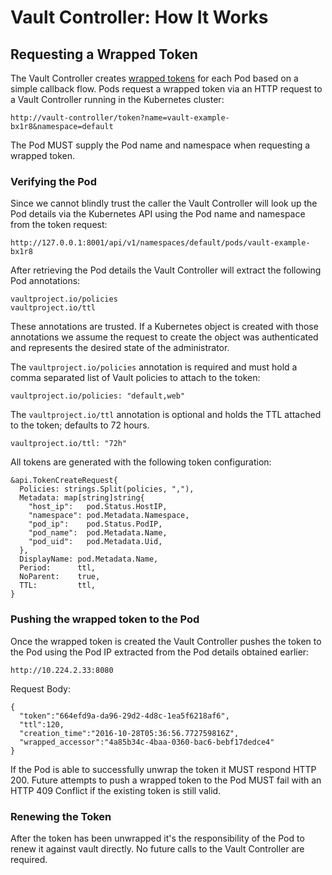 # Vault Controller: How It Works


## Requesting a Wrapped Token

The Vault Controller creates [wrapped tokens](https://www.hashicorp.com/blog/vault-0.6.html#response-wrapping) for each Pod based
on a simple callback flow. Pods request a wrapped token via an HTTP request to a Vault Controller running in the Kubernetes cluster:

```
http://vault-controller/token?name=vault-example-bx1r8&namespace=default
```

The Pod MUST supply the Pod name and namespace when requesting a wrapped token.

### Verifying the Pod

Since we cannot blindly trust the caller the Vault Controller will look up the Pod details via the Kubernetes API using the Pod name and namespace from the token request:

```
http://127.0.0.1:8001/api/v1/namespaces/default/pods/vault-example-bx1r8
```

After retrieving the Pod details the Vault Controller will extract the following Pod annotations:

```
vaultproject.io/policies
vaultproject.io/ttl
```

These annotations are trusted. If a Kubernetes object is created with those annotations we assume the request to create the object was authenticated and represents the desired state of the administrator.

The `vaultproject.io/policies` annotation is required and must hold a comma separated list of Vault policies to attach to the token:

```
vaultproject.io/policies: "default,web"
```

The `vaultproject.io/ttl` annotation is optional and holds the TTL attached to the token; defaults to 72 hours.

```
vaultproject.io/ttl: "72h"
```

All tokens are generated with the following token configuration:

```
&api.TokenCreateRequest{
  Policies: strings.Split(policies, ","),
  Metadata: map[string]string{
	"host_ip":   pod.Status.HostIP,
    "namespace": pod.Metadata.Namespace,
	"pod_ip":    pod.Status.PodIP,
	"pod_name":  pod.Metadata.Name,
	"pod_uid":   pod.Metadata.Uid,
  },
  DisplayName: pod.Metadata.Name,
  Period:      ttl,
  NoParent:    true,
  TTL:         ttl,
}
```

### Pushing the wrapped token to the Pod

Once the wrapped token is created the Vault Controller pushes the token to the Pod using the Pod IP extracted from the Pod details obtained earlier:

```
http://10.224.2.33:8080
```

Request Body:
 
```
{
  "token":"664efd9a-da96-29d2-4d8c-1ea5f6218af6",
  "ttl":120,
  "creation_time":"2016-10-28T05:36:56.772759816Z",
  "wrapped_accessor":"4a85b34c-4baa-0360-bac6-bebf17dedce4"
}
```

If the Pod is able to successfully unwrap the token it MUST respond HTTP 200. Future attempts to push a wrapped token to the Pod MUST fail with an HTTP 409 Conflict if the existing token is still valid.

### Renewing the Token

After the token has been unwrapped it's the responsibility of the Pod to renew it against vault directly. No future calls to the Vault Controller are required.
